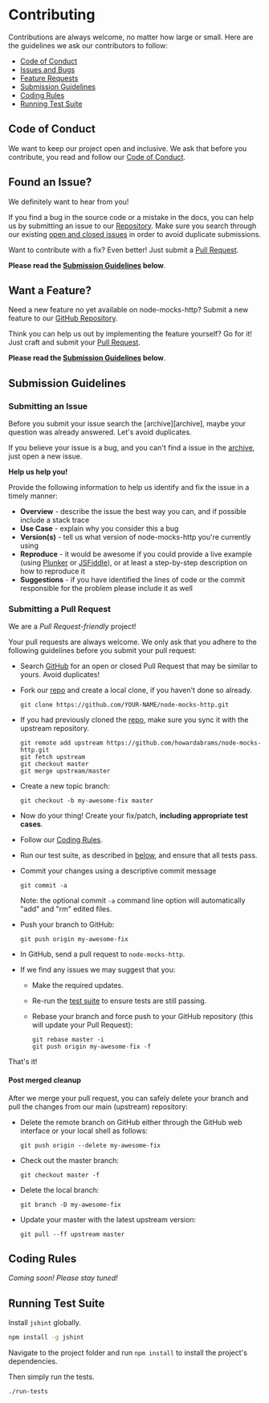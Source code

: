 # Contributing

Contributions are always welcome, no matter how large or small. Here are the guidelines we ask our contributors to follow:

 - [Code of Conduct](#coc)
 - [Issues and Bugs](#issue)
 - [Feature Requests](#feature)
 - [Submission Guidelines](#submit)
 - [Coding Rules](#rules)
 - [Running Test Suite](#tests)

## <a name="coc"></a> Code of Conduct
We want to keep our project open and inclusive. We ask that before you
contribute, you read and follow our [Code of Conduct](CODE_OF_CONDUCT.md).

## <a name="issue"></a> Found an Issue?
We definitely want to hear from you!

If you find a bug in the source code or a mistake in the docs, you can help us by
submitting an issue to our [Repository][issues]. Make sure you search through our existing [open and closed issues][issues-archive] in order to avoid duplicate submissions.

Want to contribute with a fix? Even better! Just submit a [Pull Request][pulls].

**Please read the [Submission Guidelines](#submit) below**.

## <a name="feature"></a> Want a Feature?
Need a new feature no yet available on node-mocks-http? Submit a new feature to our [GitHub Repository][issues].  

Think you can help us out by implementing the feature yourself? Go for it! Just craft and submit your [Pull Request][pulls].

**Please read the [Submission Guidelines](#submit) below**.

## <a name="submit"></a> Submission Guidelines

### Submitting an Issue
Before you submit your issue search the [archive][archive], maybe your question was already answered. Let's avoid duplicates.

If you believe your issue is a bug, and you can't find a issue in the [archive][issues-archive], just open a new issue. 

**Help us help you!**

Provide the following information to help us identify and fix the issue in a timely manner:

* **Overview** - describe the issue the best way you can, and if possible include a stack trace
* **Use Case** - explain why you consider this a bug
* **Version(s)** - tell us what version of node-mocks-http you're currently using
* **Reproduce** - it would be awesome if you could provide a live example (using [Plunker][plunker] or
  [JSFiddle][jsfiddle]), or at least a step-by-step description on how to reproduce it
* **Suggestions** - if you have identified the lines of code or the commit responsible for the problem please include it as well

### Submitting a Pull Request
We are a *Pull Request-friendly* project!

Your pull requests are always welcome. We only ask that  you adhere to the following guidelines before you submit your pull request:

* Search [GitHub][pulls] for an open or closed Pull Request that may be similar to yours. Avoid duplicates!
* Fork our [repo][repo] and create a local clone, if you haven't done so already.

     ```shell
     git clone https://github.com/YOUR-NAME/node-mocks-http.git
     ```

* If you had previously cloned the [repo][repo], make sure you sync it with the upstream repository.

     ```shell
     git remote add upstream https://github.com/howardabrams/node-mocks-http.git
     git fetch upstream
     git checkout master
     git merge upstream/master
	 ```

* Create a new topic branch:

     ```shell
     git checkout -b my-awesome-fix master
     ```

* Now do your thing! Create your fix/patch, **including appropriate test cases**.
* Follow our [Coding Rules](#rules).
* Run our test suite, as described in [below](#tests),
  and ensure that all tests pass.
* Commit your changes using a descriptive commit message

     ```shell
     git commit -a
     ```

  Note: the optional commit `-a` command line option will automatically "add" and "rm" edited files.

* Push your branch to GitHub:

    ```shell
    git push origin my-awesome-fix
    ```

* In GitHub, send a pull request to `node-mocks-http`.
* If we find any issues we may suggest that you:
  * Make the required updates.
  * Re-run the [test suite](#tests) to ensure tests are still passing.
  * Rebase your branch and force push to your GitHub repository (this will update your Pull Request):

    ```shell
    git rebase master -i
    git push origin my-awesome-fix -f
    ```

That's it!

#### Post merged cleanup

After we merge your pull request, you can safely delete your branch and pull the changes from our main (upstream) repository:

* Delete the remote branch on GitHub either through the GitHub web interface or your local shell as follows:

    ```shell
    git push origin --delete my-awesome-fix
    ```

* Check out the master branch:

    ```shell
    git checkout master -f
    ```

* Delete the local branch:

    ```shell
    git branch -D my-awesome-fix
    ```

* Update your master with the latest upstream version:

    ```shell
    git pull --ff upstream master
    ```

## <a name="rules"></a> Coding Rules
*Coming soon! Please stay tuned!*

## <a name="tests"></a> Running Test Suite

Install `jshint` globally.

```bash
npm install -g jshint
```

Navigate to the project folder and run `npm install` to install the
project's dependencies.

Then simply run the tests.

```bash
./run-tests
```

[repo]: https://github.com/howardabrams/node-mocks-http
[issues]: https://github.com/howardabrams/node-mocks-http/issues
[issues-archive]: https://github.com/howardabrams/node-mocks-http/issues?q=is%3Aissue
[pulls]: https://github.com/howardabrams/node-mocks-http/pulls
[pulls-archive]: https://github.com/howardabrams/node-mocks-http/pulls?q=is%3Apr
[jsfiddle]: http://jsfiddle.net/
[plunker]: http://plnkr.co/edit

